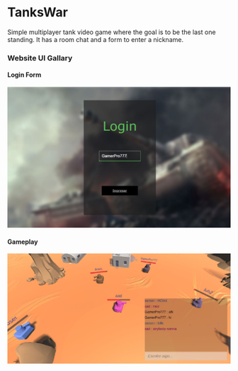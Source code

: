 # TanksWar

Simple multiplayer tank video game where the goal is to be the last one standing. It has a room chat and a form to enter a nickname.

### Website UI Gallary

#### Login Form

![asdfasd](https://raw.githubusercontent.com/andresChMx/TanksWar/main/Website%20UI%20Gallery/loginForm.JPG)

#### Gameplay

![](https://raw.githubusercontent.com/andresChMx/TanksWar/main/Website%20UI%20Gallery/gameplay.JPG)

